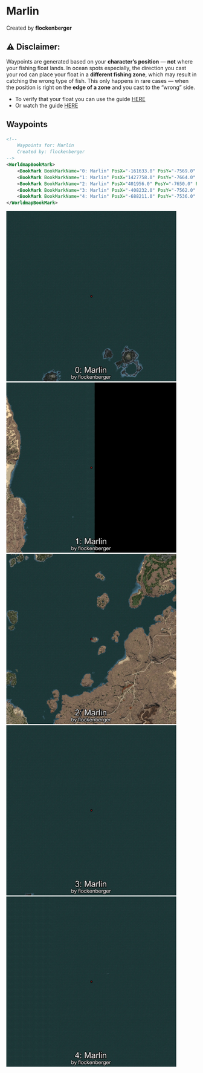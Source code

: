 # Marlin
Created by **flockenberger**

## ⚠️ Disclaimer:
Waypoints are generated based on your __**character’s position**__ — __not__ where your fishing float lands.
In ocean spots especially, the direction you cast your rod can place your float in a **different fishing zone**, which may result in catching the wrong type of fish.
This only happens in rare cases — when the position is right on the **edge of a zone** and you cast to the “wrong” side.

- To verify that your float you can use the guide [HERE](https://flockenberger.github.io/bdo-fish-position/)
- Or watch the guide [HERE](https://youtu.be/t-VXcRoNojk)

## Waypoints
```xml
<!--
    Waypoints for: Marlin
    Created by: flockenberger
-->
<WorldmapBookMark>
    <BookMark BookMarkName="0: Marlin" PosX="-161633.0" PosY="-7569.0" PosZ="734331.0" />
    <BookMark BookMarkName="1: Marlin" PosX="1427758.0" PosY="-7664.0" PosZ="223479.0" />
    <BookMark BookMarkName="2: Marlin" PosX="401956.0" PosY="-7650.0" PosZ="257963.0" />
    <BookMark BookMarkName="3: Marlin" PosX="-408232.0" PosY="-7562.0" PosZ="699510.0" />
    <BookMark BookMarkName="4: Marlin" PosX="-688211.0" PosY="-7536.0" PosZ="784976.0" />
</WorldmapBookMark>
```

<img src="./Marlin_0_Preview.webp" width="450"/> <img src="./Marlin_1_Preview.webp" width="450"/> <img src="./Marlin_2_Preview.webp" width="450"/> <img src="./Marlin_3_Preview.webp" width="450"/> <img src="./Marlin_4_Preview.webp" width="450"/> 